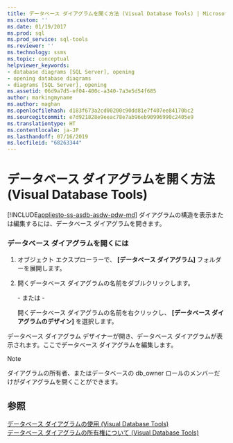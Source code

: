 ```yaml
---
title: データベース ダイアグラムを開く方法 (Visual Database Tools) | Microsoft Docs
ms.custom: ''
ms.date: 01/19/2017
ms.prod: sql
ms.prod_service: sql-tools
ms.reviewer: ''
ms.technology: ssms
ms.topic: conceptual
helpviewer_keywords:
- database diagrams [SQL Server], opening
- opening database diagrams
- diagrams [SQL Server], opening
ms.assetid: 06d9a7d5-ef04-400c-a340-7a3e5d54f685
author: markingmyname
ms.author: maghan
ms.openlocfilehash: d183f673a2cd00200c90dd81e7f407ee84170bc2
ms.sourcegitcommit: e7d921828e9eeac78e7ab96eb90996990c2405e9
ms.translationtype: HT
ms.contentlocale: ja-JP
ms.lasthandoff: 07/16/2019
ms.locfileid: "68263344"
---
```

# <a name="open-database-diagrams-visual-database-tools"></a>データベース ダイアグラムを開く方法 (Visual Database Tools)
[!INCLUDE[appliesto-ss-asdb-asdw-pdw-md](../../includes/appliesto-ss-asdb-asdw-pdw-md.md)]
ダイアグラムの構造を表示または編集するには、データベース ダイアグラムを開きます。  
  
### <a name="to-open-a-database-diagram"></a>データベース ダイアグラムを開くには  
  
1.  オブジェクト エクスプローラーで、 **[データベース ダイアグラム]** フォルダーを展開します。  
  
2.  開くデータベース ダイアグラムの名前をダブルクリックします。  
  
    \- または -  
  
    開くデータベース ダイアグラムの名前を右クリックし、 **[データベース ダイアグラムのデザイン]** を選択します。  
  
データベース ダイアグラム デザイナーが開き、データベース ダイアグラムが表示されます。ここでデータベース ダイアグラムを編集します。  
  
> [!NOTE]  
> ダイアグラムの所有者、またはデータベースの db_owner ロールのメンバーだけがダイアグラムを開くことができます。  
  
## <a name="see-also"></a>参照  
[データベース ダイアグラムの使用 (Visual Database Tools)](../../ssms/visual-db-tools/work-with-database-diagrams-visual-database-tools.md)  
[データベース ダイアグラムの所有権について (Visual Database Tools)](../../ssms/visual-db-tools/understand-database-diagram-ownership-visual-database-tools.md)  
  
